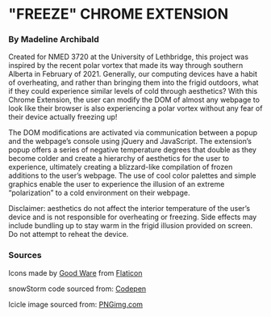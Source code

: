 # "FREEZE" CHROME EXTENSION
### By Madeline Archibald 

Created for NMED 3720 at the University of Lethbridge, this project was inspired by the recent polar vortex that made its way through southern Alberta in February of 2021. Generally, our computing devices have a habit of overheating, and rather than bringing them into the frigid outdoors, what if they could experience similar levels of cold through aesthetics? With this Chrome Extension, the user can modify the DOM of almost any webpage to look like their browser is also experiencing a polar vortex without any fear of their device actually freezing up! 

The DOM modifications are activated via communication between a popup and the webpage’s console using jQuery and JavaScript. The extension’s popup offers a series of negative temperature degrees that double as they become colder and create a hierarchy of aesthetics for the user to experience, ultimately creating a blizzard-like compilation of frozen additions to the user’s webpage. The use of cool color palettes and simple graphics enable the user to experience the illusion of an extreme “polarization” to a cold environment on their webpage. 

Disclaimer: aesthetics do not affect the interior temperature of the user’s device and is not responsible for overheating or freezing. Side effects may include bundling up to stay warm in the frigid illusion provided on screen. Do not attempt to reheat the device.  


### Sources

Icons made by [Good Ware](https://www.flaticon.com/authors/good-ware) from [Flaticon](https://www.flaticon.com/)

snowStorm code sourced from: [Codepen](https://codepen.io/massiebn/pen/vmkwJ?editors=0011)

Icicle image sourced from: [PNGimg.com](http://pngimg.com/image/96122)

